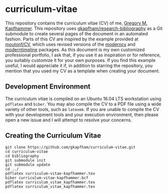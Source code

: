 # curriculum-vitae

This repository contains the curriculum vitae (CV) of me, [Gregory M.
Kapfhammer](http://www.cs.allegheny.edu/sites/gkapfham). This repository uses
[gkapfham/research-bibliography](https://github.com/gkapfham/research-bibliography)
as a Git submodule to create several pages of the document in an automated
fashion. Parts of this CV are inspired by the example provided at
[moutonf/CV](https://github.com/moutonf/CV), which uses revised versions of the
[moderncv](https://www.ctan.org/pkg/moderncv) and
[moderntimeline](https://github.com/raphink/moderntimeline) packages. As this
document is my own customized professional portfolio, I ask that, if you use it
as inspiration or for reference, you suitably customize it for your own
purposes. If you find this example useful, I would appreciate it if, in addition
to starring the repository, you mention that you used my CV as a template when
creating your document.

## Development Environment

The curriculum vitae is compiled on an Ubuntu 16.04 LTS workstation using
`pdflatex` and `biber`. You may also compile the CV to a PDF file using a wide
variety of other tools, such as `latexmk`. If you are unable to compile the CV
with your development tools and your execution environment, then please open a
new issue and I will attempt to resolve your concerns.

## Creating the Curriculum Vitae

```shell
git clone https://github.com/gkapfham/curriculum-vitae.git
cd curriculum-vitae
cd bibliography
git submodule init
git submodule update
cd ../
pdflatex curriculum-vitae-kapfhammer.tex
biber curriculum-vitae-kapfhammer.bcf
pdflatex curriculum_vitae_kapfhammer.tex
pdflatex curriculum_vitae_kapfhammer.tex
```
